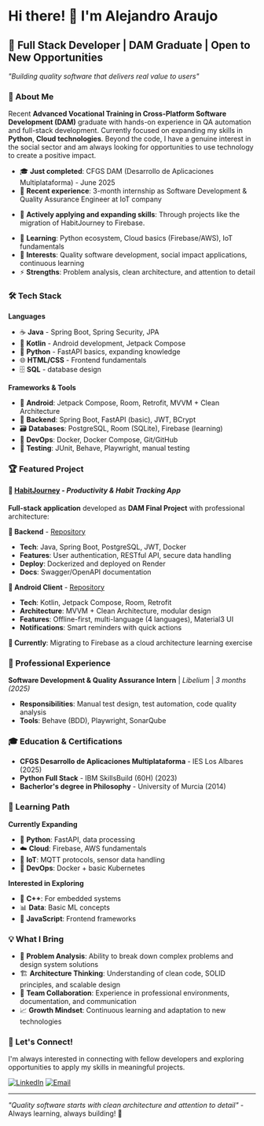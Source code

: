 # Hi there! 👋 I'm Alejandro Araujo

## 🚀 Full Stack Developer | DAM Graduate | Open to New Opportunities

*"Building quality software that delivers real value to users"*

### 💫 About Me

Recent **Advanced Vocational Training in Cross-Platform Software Development (DAM)** graduate with hands-on experience in QA automation and full-stack development. Currently focused on expanding my skills in **Python**, **Cloud technologies**.
Beyond the code, I have a genuine interest in the social sector and am always looking for opportunities to use technology to create a positive impact.

- 🎓 **Just completed**: CFGS DAM (Desarrollo de Aplicaciones Multiplataforma) - June 2025
- 💼 **Recent experience**: 3-month internship as Software Development & Quality Assurance Engineer at IoT company
* 🔭 **Actively applying and expanding skills**: Through projects like the migration of HabitJourney to Firebase.
- 🌱 **Learning**: Python ecosystem, Cloud basics (Firebase/AWS), IoT fundamentals
- 🎯 **Interests**: Quality software development, social impact applications, continuous learning
- ⚡ **Strengths**: Problem analysis, clean architecture, and attention to detail

### 🛠️ Tech Stack

**Languages**
- ☕ **Java** - Spring Boot, Spring Security, JPA
- 🤖 **Kotlin** - Android development, Jetpack Compose
- 🐍 **Python** - FastAPI basics, expanding knowledge
- 🌐 **HTML/CSS** - Frontend fundamentals
- 🗄️ **SQL** - database design

**Frameworks & Tools**
- 📱 **Android**: Jetpack Compose, Room, Retrofit, MVVM + Clean Architecture
- 🔧 **Backend**: Spring Boot, FastAPI (basic), JWT, BCrypt
- 🗃️ **Databases**: PostgreSQL, Room (SQLite), Firebase (learning)
- 🐳 **DevOps**: Docker, Docker Compose, Git/GitHub
- 🧪 **Testing**: JUnit, Behave, Playwright, manual testing

### 🏆 Featured Project

#### 🎯 [HabitJourney](https://github.com/Alejandro-Araujo/habitjourney-android) - *Productivity & Habit Tracking App*

**Full-stack application** developed as **DAM Final Project** with professional architecture:

**🔧 Backend** - [Repository](https://github.com/Alejandro-Araujo/habitjourney-backend)
- **Tech**: Java, Spring Boot, PostgreSQL, JWT, Docker
- **Features**: User authentication, RESTful API, secure data handling
- **Deploy**: Dockerized and deployed on Render
- **Docs**: Swagger/OpenAPI documentation

**📱 Android Client** - [Repository](https://github.com/Alejandro-Araujo/habitjourney-android)
- **Tech**: Kotlin, Jetpack Compose, Room, Retrofit
- **Architecture**: MVVM + Clean Architecture, modular design
- **Features**: Offline-first, multi-language (4 languages), Material3 UI
- **Notifications**: Smart reminders with quick actions

**🚀 Currently**: Migrating to Firebase as a cloud architecture learning exercise

### 💼 Professional Experience

**Software Development & Quality Assurance Intern** | *Libelium* | *3 months (2025)*
- **Responsibilities**: Manual test design, test automation, code quality analysis
- **Tools**: Behave (BDD), Playwright, SonarQube

### 🎓 Education & Certifications

- **CFGS Desarrollo de Aplicaciones Multiplataforma** - IES Los Albares (2025)
- **Python Full Stack** - IBM SkillsBuild (60H) (2023)
- **Bacherlor's degree in Philosophy** - University of Murcia (2014)

### 🌱 Learning Path

**Currently Expanding**
- 🐍 **Python**: FastAPI, data processing
- ☁️ **Cloud**: Firebase, AWS fundamentals
- 📡 **IoT**: MQTT protocols, sensor data handling
- 🐳 **DevOps**: Docker + basic Kubernetes

**Interested in Exploring**
- 🔧 **C++**: For embedded systems
- 📊 **Data**: Basic ML concepts
- 🚀 **JavaScript**: Frontend frameworks

### 💡 What I Bring

- 🎯 **Problem Analysis**: Ability to break down complex problems and design system solutions
- 🏗️ **Architecture Thinking**: Understanding of clean code, SOLID principles, and scalable design
- 👥 **Team Collaboration**: Experience in professional environments, documentation, and communication
- 📈 **Growth Mindset**: Continuous learning and adaptation to new technologies

### 🤝 Let's Connect!

I'm always interested in connecting with fellow developers and exploring opportunities to apply my skills in meaningful projects.

[![LinkedIn](https://img.shields.io/badge/LinkedIn-0077B5?style=for-the-badge&logo=linkedin&logoColor=white)](https://linkedin.com/in/alejandro-araujo-fernandez)
[![Email](https://img.shields.io/badge/Email-D14836?style=for-the-badge&logo=gmail&logoColor=white)](mailto:jandroaraujo@gmail.com)

---

*"Quality software starts with clean architecture and attention to detail"* - Always learning, always building! 🚀
